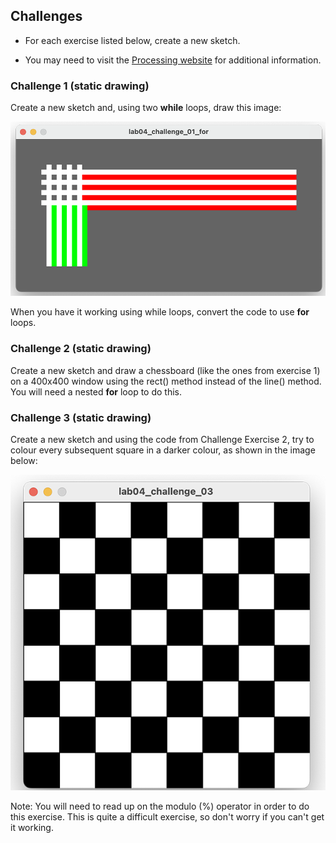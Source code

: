 ## Challenges

- For each exercise listed below, create a new sketch.

- You may need to visit the [Processing website](https://processing.org/reference/) for additional information.


### Challenge  1 (static drawing)

Create a new sketch and, using two **while** loops, draw this image:

![Image generated using for loops](./img/02.png)

When you have it working using while loops, convert the code to use **for** loops.


### Challenge 2 (static drawing)

Create a new sketch and draw a chessboard (like the ones from exercise 1) on a 400x400 window using the rect() method instead of the line() method.  You will need a nested **for** loop to do this.


### Challenge 3 (static drawing)

Create a new sketch and using the code from Challenge Exercise 2, try to colour every subsequent square in a darker colour, as shown in the image below:

![Chess Board with checkered pattern](./img/03.png)

Note:  You will need to read up on the modulo (%) operator in order to do this exercise.  This is quite a difficult exercise, so don't worry if you can't get it working.

